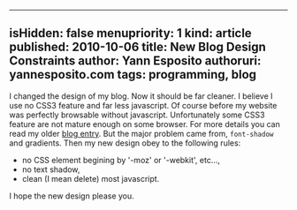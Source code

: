 -----
isHidden:       false
menupriority:   1
kind:           article
published: 2010-10-06
title: New Blog Design Constraints
author: Yann Esposito
authoruri: yannesposito.com
tags:  programming, blog
-----

I changed the design of my blog.
Now it should be far cleaner.
I believe I use no CSS3 feature and far less javascript.
Of course before my website was perfectly browsable without javascript. 
Unfortunately some CSS3 feature are not mature enough on some browser.
For more details you can read my older [blog entry](/Scratch/en/blog/2010-07-07-CSS-rendering-problems-by-navigator).
But the major problem came from, `font-shadow` and gradients.
Then my new design obey to the following rules:

- no CSS element begining by '-moz' or '-webkit', etc...,
- no text shadow,
- clean (I mean delete) most javascript.

I hope the new design please you. 

